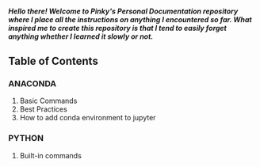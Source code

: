 ##### Hello there! Welcome to Pinky's Personal Documentation repository where I place all the instructions on anything I encountered so far. What inspired me to create this repository is that I tend to easily forget anything whether I learned it slowly or not.

## Table of Contents
### ANACONDA
  1. Basic Commands
  2. Best Practices
  3. How to add conda environment to jupyter

### PYTHON
1. Built-in commands
  

